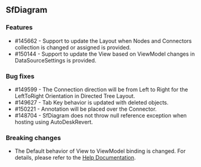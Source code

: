 ## SfDiagram

### Features

* \#145662 - Support to update the Layout when Nodes and Connectors collection is changed or assigned is provided.
* \#150144 - Support to update the View based on ViewModel changes in DataSourceSettings is provided.

### Bug fixes

* \#149599 - The Connection direction will be from Left to Right for the LeftToRight Orientation in Directed Tree Layout.
* \#149627 - Tab Key behavior is updated with deleted objects.
* \#150221 - Annotation will be placed over the Connector.
* \#148704 - SfDiagram does not throw null reference exception when hosting using AutoDeskRevert.

### Breaking changes	

* The Default behavior of View to ViewModel binding is changed. For details, please refer to the [Help Documentation](http://help.syncfusion.com/wpf/sfdiagram/Node#View-to-ViewModel-Binding).